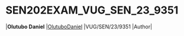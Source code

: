 # SEN202EXAM_VUG_SEN_23_9351
|**Olutubo Daniel**	|[OlutuboDaniel](https://github.com/OlutuboDaniel/) |VUG/SEN/23/9351 |Author|
